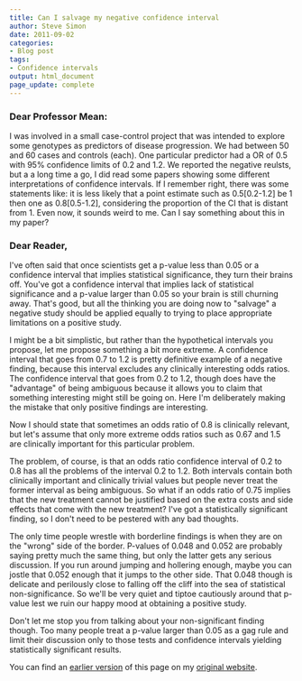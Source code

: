 ```yaml
---
title: Can I salvage my negative confidence interval
author: Steve Simon
date: 2011-09-02
categories:
- Blog post
tags:
- Confidence intervals
output: html_document
page_update: complete
---
```


### Dear Professor Mean:

I was involved in a small case-control project that was intended to explore some genotypes as predictors of disease progression. We had between 50 and 60 cases and controls (each). One particular predictor had a OR of 0.5 with 95% confidence limits of 0.2 and 1.2. We reported the negative reulsts, but a a long time a go, I did read some papers showing some different interpretations of confidence intervals. If I remember right, there was some statements like: it is less likely that a point estimate such as 0.5[0.2-1.2] be 1 then one as 0.8[0.5-1.2], considering the proportion of the CI that is distant from 1. Even now, it sounds weird to me. Can I say something about this in my paper?

<!---More--->

### Dear Reader,

I've often said that once scientists get a p-value less than 0.05 or a confidence interval that implies statistical significance, they turn their brains off. You've got a confidence interval that implies lack of statistical significance and a p-value larger than 0.05 so your brain is still churning away. That's good, but all the thinking you are doing now to "salvage" a negative study should be applied equally to trying to place appropriate limitations on a positive study.

I might be a bit simplistic, but rather than the hypothetical intervals you propose, let me propose something a bit more extreme. A confidence interval that goes from 0.7 to 1.2 is pretty definitive example of a negative finding, because this interval excludes any clinically interesting odds ratios. The confidence interval that goes from 0.2 to 1.2, though does have the "advantage" of being ambiguous because it allows you to claim that something interesting might still be going on. Here I'm deliberately making the mistake that only positive findings are interesting.

Now I should state that sometimes an odds ratio of 0.8 is clinically relevant, but let's assume that only more extreme odds ratios such as 0.67 and 1.5 are clinically important for this particular problem.

The problem, of course, is that an odds ratio confidence interval of 0.2 to 0.8 has all the problems of the interval 0.2 to 1.2. Both intervals contain both clinically important and clinically trivial values but people never treat the former interval as being ambiguous. So what if an odds ratio of 0.75 implies that the new treatment cannot be justified based on the extra costs and side effects that come with the new treatment? I've got a statistically significant finding, so I don't need to be pestered with any bad thoughts.

The only time people wrestle with borderline findings is when they are on the "wrong" side of the border. P-values of 0.048 and 0.052 are probably saying pretty much the same thing, but only the latter gets any serious discussion. If you run around jumping and hollering enough, maybe you can jostle that 0.052 enough that it jumps to the other side. That 0.048 though is delicate and perilously close to falling off the cliff into the sea of statistical non-significance. So we'll be very quiet and tiptoe cautiously around that p-value lest we ruin our happy mood at obtaining a positive study.

Don't let me stop you from talking about your non-significant finding though. Too many people treat a p-value larger than 0.05 as a gag rule and limit their discussion only to those tests and confidence intervals yielding statistically significant results.

You can find an [earlier version][sim1] of this page on my [original website][sim2].

[sim1]: http://www.pmean.com/11/NegativeInterval.html
[sim2]: http://www.pmean.com/original_site.html 
